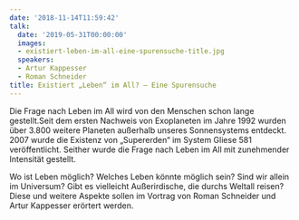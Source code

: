 ```yaml
---
date: '2018-11-14T11:59:42'
talk:
  date: '2019-05-31T00:00:00'
  images:
  - existiert-leben-im-all-eine-spurensuche-title.jpg
  speakers:
  - Artur Kappesser
  - Roman Schneider
title: Existiert „Leben“ im All? – Eine Spurensuche
---
```

Die Frage nach Leben im All wird von den Menschen schon lange gestellt.Seit dem ersten Nachweis von Exoplaneten im Jahre 1992 wurden über 3.800 weitere Planeten außerhalb unseres Sonnensystems entdeckt. 2007 wurde die Existenz von „Supererden“ im System Gliese 581 veröffentlicht. Seither wurde die Frage nach Leben im All mit zunehmender Intensität gestellt.

Wo ist Leben möglich?   Welches Leben könnte möglich sein?   Sind wir allein im Universum?   Gibt es vielleicht Außerirdische, die durchs Weltall reisen?      Diese und weitere Aspekte sollen im Vortrag von Roman Schneider und Artur Kappesser erörtert werden.

